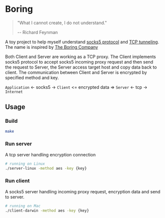 # Boring

> "What I cannot create, I do not understand."
>
> -- Richard Feynman

A toy project to help myself understand [socks5 protocol](https://en.wikipedia.org/wiki/SOCKS) and [TCP tunneling](https://en.wikipedia.org/wiki/Tunneling_protocol). The name is inspired by [The Boring Company](https://www.boringcompany.com/)

Both Client and Server are working as a TCP proxy. The Client implements socks5 protocol to accept socks5 incoming proxy request and then send the request to Server, the Server access target host and copy data back to client. The communication between Client and Server is encrypted by specified method and key.

`Application` <- socks5 -> `Client` <= encrypted data => `Server` <- tcp -> `Internet`

## Usage

### Build

``` bash
make
```

### Run server

A tcp server handling encryption connection

``` bash
# running on Linux
./server-linux -method aes -key {key}
```

### Run client

A socks5 server handling incoming proxy request, encryption data and send to server.

``` bash
# running on Mac
./client-darwin -method aes -key {key}
```
